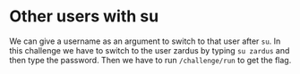 # Other users with su

 We can give a username as an argument to switch to that user after `su`.
 In this challenge we have to switch to the user zardus by typing `su zardus` and then type the password.
 Then we have to run `/challenge/run` to get the flag.
 
